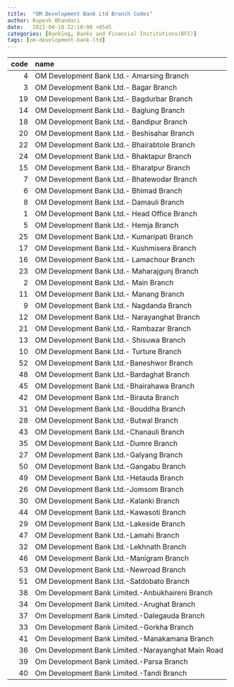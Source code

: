 ```yaml
---
title:  "OM Development Bank Ltd Branch Codes"
author: Rupesh Bhandari
date:   2021-04-18 22:10:00 +0545
categories: [Banking, Banks and Financial Institutions(BFI)]
tags: [om-development-bank-ltd]
---
```


|   code | name                                               |
|-------:|:---------------------------------------------------|
|      4 | OM Development Bank Ltd.- Amarsing Branch          |
|      3 | OM Development Bank Ltd.- Bagar Branch             |
|     19 | OM Development Bank Ltd.- Bagdurbar Branch         |
|     14 | OM Development Bank Ltd.- Baglung Branch           |
|     18 | OM Development Bank Ltd.- Bandipur Branch          |
|     20 | OM Development Bank Ltd.- Beshisahar Branch        |
|     22 | OM Development Bank Ltd.- Bhairabtole Branch       |
|     24 | OM Development Bank Ltd.- Bhaktapur Branch         |
|     15 | OM Development Bank Ltd.- Bharatpur Branch         |
|      7 | OM Development Bank Ltd.- Bhatewodar Branch        |
|      6 | OM Development Bank Ltd.- Bhimad Branch            |
|      8 | OM Development Bank Ltd.- Damauli Branch           |
|      1 | OM Development Bank Ltd.- Head Office Branch       |
|      5 | OM Development Bank Ltd.- Hemja Branch             |
|     25 | OM Development Bank Ltd.- Kumaripati Branch        |
|     17 | OM Development Bank Ltd.- Kushmisera Branch        |
|     16 | OM Development Bank Ltd.- Lamachour Branch         |
|     23 | OM Development Bank Ltd.- Maharajgunj Branch       |
|      2 | OM Development Bank Ltd.- Main Branch              |
|     11 | OM Development Bank Ltd.- Manang Branch            |
|      9 | OM Development Bank Ltd.- Nagdanda Branch          |
|     12 | OM Development Bank Ltd.- Narayanghat Branch       |
|     21 | OM Development Bank Ltd.- Rambazar Branch          |
|     13 | OM Development Bank Ltd.- Shisuwa Branch           |
|     10 | OM Development Bank Ltd.- Turture Branch           |
|     52 | OM Development Bank Ltd.-Baneshwor Branch          |
|     48 | OM Development Bank Ltd.-Bardaghat Branch          |
|     45 | OM Development Bank Ltd.-Bhairahawa Branch         |
|     42 | OM Development Bank Ltd.-Birauta Branch            |
|     31 | OM Development Bank Ltd.-Bouddha Branch            |
|     28 | OM Development Bank Ltd.-Butwal Branch             |
|     43 | OM Development Bank Ltd.-Chanauli Branch           |
|     35 | OM Development Bank Ltd.-Dumre Branch              |
|     27 | OM Development Bank Ltd.-Galyang Branch            |
|     50 | OM Development Bank Ltd.-Gangabu Branch            |
|     49 | OM Development Bank Ltd.-Hetauda Branch            |
|     26 | OM Development Bank Ltd.-Jomsom Branch             |
|     30 | OM Development Bank Ltd.-Kalanki Branch            |
|     44 | OM Development Bank Ltd.-Kawasoti Branch           |
|     29 | OM Development Bank Ltd.-Lakeside Branch           |
|     47 | OM Development Bank Ltd.-Lamahi Branch             |
|     32 | OM Development Bank Ltd.-Lekhnath Branch           |
|     46 | OM Development Bank Ltd.-Manigram Branch           |
|     53 | OM Development Bank Ltd.-Newroad Branch            |
|     51 | OM Development Bank Ltd.-Satdobato Branch          |
|     38 | Om Development Bank Limited.-Anbukhaireni Branch   |
|     34 | Om Development Bank Limited.-Arughat Branch        |
|     37 | Om Development Bank Limited.-Dalegauda Branch      |
|     33 | Om Development Bank Limited.-Gorkha Branch         |
|     41 | Om Development Bank Limited.-Manakamana Branch     |
|     36 | Om Development Bank Limited.-Narayanghat Main Road |
|     39 | Om Development Bank Limited.-Parsa Branch          |
|     40 | Om Development Bank Limited.-Tandi Branch          |